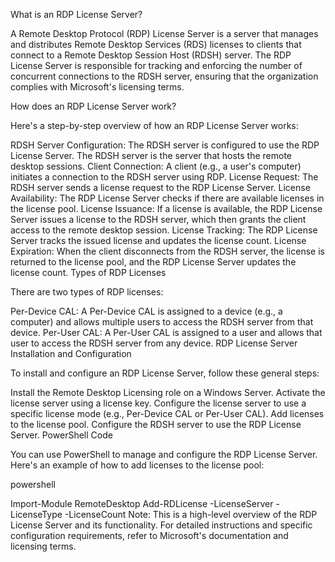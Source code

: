 What is an RDP License Server?

A Remote Desktop Protocol (RDP) License Server is a server that manages and distributes Remote Desktop Services (RDS) licenses to clients that connect to a Remote Desktop Session Host (RDSH) server. The RDP License Server is responsible for tracking and enforcing the number of concurrent connections to the RDSH server, ensuring that the organization complies with Microsoft's licensing terms.

How does an RDP License Server work?

Here's a step-by-step overview of how an RDP License Server works:

RDSH Server Configuration: The RDSH server is configured to use the RDP License Server. The RDSH server is the server that hosts the remote desktop sessions.
Client Connection: A client (e.g., a user's computer) initiates a connection to the RDSH server using RDP.
License Request: The RDSH server sends a license request to the RDP License Server.
License Availability: The RDP License Server checks if there are available licenses in the license pool.
License Issuance: If a license is available, the RDP License Server issues a license to the RDSH server, which then grants the client access to the remote desktop session.
License Tracking: The RDP License Server tracks the issued license and updates the license count.
License Expiration: When the client disconnects from the RDSH server, the license is returned to the license pool, and the RDP License Server updates the license count.
Types of RDP Licenses

There are two types of RDP licenses:

Per-Device CAL: A Per-Device CAL is assigned to a device (e.g., a computer) and allows multiple users to access the RDSH server from that device.
Per-User CAL: A Per-User CAL is assigned to a user and allows that user to access the RDSH server from any device.
RDP License Server Installation and Configuration

To install and configure an RDP License Server, follow these general steps:

Install the Remote Desktop Licensing role on a Windows Server.
Activate the license server using a license key.
Configure the license server to use a specific license mode (e.g., Per-Device CAL or Per-User CAL).
Add licenses to the license pool.
Configure the RDSH server to use the RDP License Server.
PowerShell Code

You can use PowerShell to manage and configure the RDP License Server. Here's an example of how to add licenses to the license pool:

powershell

Import-Module RemoteDesktop
Add-RDLicense -LicenseServer <LicenseServerName> -LicenseType <PerDeviceCAL or PerUserCAL> -LicenseCount <NumberofLicenses>
Note: This is a high-level overview of the RDP License Server and its functionality. For detailed instructions and specific configuration requirements, refer to Microsoft's documentation and licensing terms.